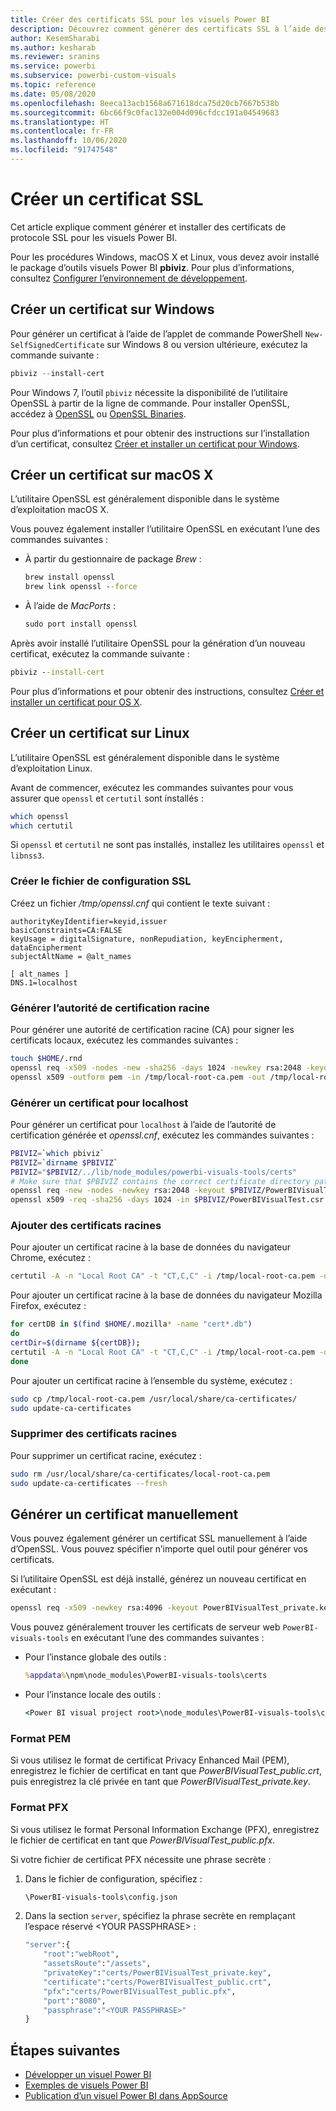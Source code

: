 ```yaml
---
title: Créer des certificats SSL pour les visuels Power BI
description: Découvrez comment générer des certificats SSL à l’aide des outils visuels Power BI sur Windows, Mac ou Linux, ou manuellement.
author: KesemSharabi
ms.author: kesharab
ms.reviewer: sranins
ms.service: powerbi
ms.subservice: powerbi-custom-visuals
ms.topic: reference
ms.date: 05/08/2020
ms.openlocfilehash: 8eeca13acb1568a671618dca75d20cb7667b538b
ms.sourcegitcommit: 6bc66f9c0fac132e004d096cfdcc191a04549683
ms.translationtype: HT
ms.contentlocale: fr-FR
ms.lasthandoff: 10/06/2020
ms.locfileid: "91747548"
---
```

# <a name="create-an-ssl-certificate"></a>Créer un certificat SSL

Cet article explique comment générer et installer des certificats de protocole SSL pour les visuels Power BI.

Pour les procédures Windows, macOS X et Linux, vous devez avoir installé le package d’outils visuels Power BI **pbiviz**. Pour plus d’informations, consultez [Configurer l’environnement de développement](./custom-visual-develop-tutorial.md#setting-up-the-developer-environment). 

## <a name="create-a-certificate-on-windows"></a>Créer un certificat sur Windows

Pour générer un certificat à l’aide de l’applet de commande PowerShell `New-SelfSignedCertificate` sur Windows 8 ou version ultérieure, exécutez la commande suivante :

```powershell
pbiviz --install-cert
```

Pour Windows 7, l’outil `pbiviz` nécessite la disponibilité de l’utilitaire OpenSSL à partir de la ligne de commande. Pour installer OpenSSL, accédez à [OpenSSL](https://www.openssl.org) ou [OpenSSL Binaries](https://wiki.openssl.org/index.php/Binaries).

Pour plus d’informations et pour obtenir des instructions sur l’installation d’un certificat, consultez [Créer et installer un certificat pour Windows](./custom-visual-develop-tutorial.md#windows).

## <a name="create-a-certificate-on-macos-x"></a>Créer un certificat sur macOS X

L’utilitaire OpenSSL est généralement disponible dans le système d’exploitation macOS X.

Vous pouvez également installer l’utilitaire OpenSSL en exécutant l’une des commandes suivantes :

- À partir du gestionnaire de package *Brew* :
  
  ```cmd
  brew install openssl
  brew link openssl --force
  ```

- À l’aide de *MacPorts* :
  
  ```cmd
  sudo port install openssl
  ```

Après avoir installé l’utilitaire OpenSSL pour la génération d’un nouveau certificat, exécutez la commande suivante :

```cmd
pbiviz --install-cert
```

Pour plus d’informations et pour obtenir des instructions, consultez [Créer et installer un certificat pour OS X](./custom-visual-develop-tutorial.md#osx).

## <a name="create-a-certificate-on-linux"></a>Créer un certificat sur Linux

L’utilitaire OpenSSL est généralement disponible dans le système d’exploitation Linux.

Avant de commencer, exécutez les commandes suivantes pour vous assurer que `openssl` et `certutil` sont installés :

```sh
which openssl
which certutil
```

Si `openssl` et `certutil` ne sont pas installés, installez les utilitaires `openssl` et `libnss3`.

### <a name="create-the-ssl-configuration-file"></a>Créer le fichier de configuration SSL

Créez un fichier */tmp/openssl.cnf* qui contient le texte suivant :

```
authorityKeyIdentifier=keyid,issuer
basicConstraints=CA:FALSE
keyUsage = digitalSignature, nonRepudiation, keyEncipherment, dataEncipherment
subjectAltName = @alt_names

[ alt_names ]
DNS.1=localhost
```

### <a name="generate-root-certificate-authority"></a>Générer l’autorité de certification racine

Pour générer une autorité de certification racine (CA) pour signer les certificats locaux, exécutez les commandes suivantes :

```sh
touch $HOME/.rnd
openssl req -x509 -nodes -new -sha256 -days 1024 -newkey rsa:2048 -keyout /tmp/local-root-ca.key -out /tmp/local-root-ca.pem -subj "/C=US/CN=Local Root CA/O=Local Root CA"
openssl x509 -outform pem -in /tmp/local-root-ca.pem -out /tmp/local-root-ca.crt
```

### <a name="generate-a-certificate-for-localhost"></a>Générer un certificat pour localhost 

Pour générer un certificat pour `localhost` à l’aide de l’autorité de certification générée et *openssl.cnf*, exécutez les commandes suivantes :

```sh
PBIVIZ=`which pbiviz`
PBIVIZ=`dirname $PBIVIZ`
PBIVIZ="$PBIVIZ/../lib/node_modules/powerbi-visuals-tools/certs"
# Make sure that $PBIVIZ contains the correct certificate directory path. ls $PBIVIZ should list 'blank' file.
openssl req -new -nodes -newkey rsa:2048 -keyout $PBIVIZ/PowerBIVisualTest_private.key -out $PBIVIZ/PowerBIVisualTest.csr -subj "/C=US/O=PowerBI Visuals/CN=localhost"
openssl x509 -req -sha256 -days 1024 -in $PBIVIZ/PowerBIVisualTest.csr -CA /tmp/local-root-ca.pem -CAkey /tmp/local-root-ca.key -CAcreateserial -extfile /tmp/openssl.cnf -out $PBIVIZ/PowerBIVisualTest_public.crt
```

### <a name="add-root-certificates"></a>Ajouter des certificats racines

Pour ajouter un certificat racine à la base de données du navigateur Chrome, exécutez :

```sh
certutil -A -n "Local Root CA" -t "CT,C,C" -i /tmp/local-root-ca.pem -d sql:$HOME/.pki/nssdb
```

Pour ajouter un certificat racine à la base de données du navigateur Mozilla Firefox, exécutez :

```sh
for certDB in $(find $HOME/.mozilla* -name "cert*.db")
do
certDir=$(dirname ${certDB});
certutil -A -n "Local Root CA" -t "CT,C,C" -i /tmp/local-root-ca.pem -d sql:${certDir}
done
```

Pour ajouter un certificat racine à l’ensemble du système, exécutez :

```sh
sudo cp /tmp/local-root-ca.pem /usr/local/share/ca-certificates/
sudo update-ca-certificates
```

### <a name="remove-root-certificates"></a>Supprimer des certificats racines

Pour supprimer un certificat racine, exécutez :

```sh
sudo rm /usr/local/share/ca-certificates/local-root-ca.pem
sudo update-ca-certificates --fresh
```

## <a name="generate-a-certificate-manually"></a>Générer un certificat manuellement

Vous pouvez également générer un certificat SSL manuellement à l’aide d’OpenSSL. Vous pouvez spécifier n’importe quel outil pour générer vos certificats.

Si l’utilitaire OpenSSL est déjà installé, générez un nouveau certificat en exécutant :

```cmd
openssl req -x509 -newkey rsa:4096 -keyout PowerBIVisualTest_private.key -out PowerBIVisualTest_public.crt -days 365
```

Vous pouvez généralement trouver les certificats de serveur web `PowerBI-visuals-tools` en exécutant l’une des commandes suivantes :

- Pour l’instance globale des outils :
  
  ```cmd
  %appdata%\npm\node_modules\PowerBI-visuals-tools\certs
  ```

- Pour l’instance locale des outils :
  
  ```cmd
  <Power BI visual project root>\node_modules\PowerBI-visuals-tools\certs
  ```

### <a name="pem-format"></a>Format PEM

Si vous utilisez le format de certificat Privacy Enhanced Mail (PEM), enregistrez le fichier de certificat en tant que *PowerBIVisualTest_public.crt*, puis enregistrez la clé privée en tant que *PowerBIVisualTest_private.key*.

### <a name="pfx-format"></a>Format PFX

Si vous utilisez le format Personal Information Exchange (PFX), enregistrez le fichier de certificat en tant que *PowerBIVisualTest_public.pfx*.

Si votre fichier de certificat PFX nécessite une phrase secrète :

1. Dans le fichier de configuration, spécifiez :
   
   ```cmd
   \PowerBI-visuals-tools\config.json
   ```
   
1. Dans la section `server`, spécifiez la phrase secrète en remplaçant l’espace réservé \<YOUR PASSPHRASE> :

    ```cmd
    "server":{
        "root":"webRoot",
        "assetsRoute":"/assets",
        "privateKey":"certs/PowerBIVisualTest_private.key",
        "certificate":"certs/PowerBIVisualTest_public.crt",
        "pfx":"certs/PowerBIVisualTest_public.pfx",
        "port":"8080",
        "passphrase":"<YOUR PASSPHRASE>"
    }
    ```

## <a name="next-steps"></a>Étapes suivantes
- [Développer un visuel Power BI](custom-visual-develop-tutorial.md)
- [Exemples de visuels Power BI](samples.md)
- [Publication d’un visuel Power BI dans AppSource](office-store.md)